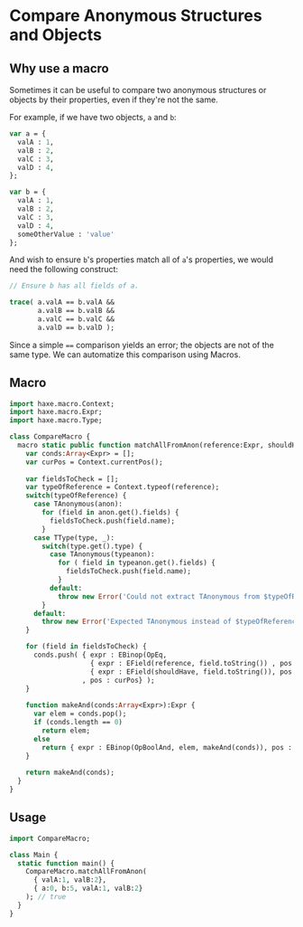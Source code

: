 # Compare Anonymous Structures and Objects

## Why use a macro

Sometimes it can be useful to compare two anonymous structures or objects
 by their properties, even if they're not the same.

For example, if we have two objects, `a` and `b`:

```haxe
var a = {
  valA : 1,
  valB : 2,
  valC : 3,
  valD : 4,
};

var b = {
  valA : 1,
  valB : 2,
  valC : 3,
  valD : 4,
  someOtherValue : 'value'
};
```

And wish to ensure `b`'s properties match all of `a`'s properties,
 we would need the following construct:

```haxe
// Ensure b has all fields of a.

trace( a.valA == b.valA &&
       a.valB == b.valB &&
       a.valC == b.valC &&
       a.valD == b.valD );
```

Since a simple `==` comparison yields an error; the objects are
 not of the same type.
We can automatize this comparison using Macros.

## Macro

```haxe
import haxe.macro.Context;
import haxe.macro.Expr;
import haxe.macro.Type;

class CompareMacro {
  macro static public function matchAllFromAnon(reference:Expr, shouldHave:Expr):Expr {
    var conds:Array<Expr> = [];
    var curPos = Context.currentPos();
    
    var fieldsToCheck = [];
    var typeOfReference = Context.typeof(reference);
    switch(typeOfReference) {
      case TAnonymous(anon):
        for (field in anon.get().fields) {
          fieldsToCheck.push(field.name);
        }
      case TType(type, _):
        switch(type.get().type) {
          case TAnonymous(typeanon):
            for ( field in typeanon.get().fields) {
              fieldsToCheck.push(field.name);
            }
          default:
            throw new Error('Could not extract TAnonymous from $typeOfReference!', reference.pos);
        }
      default:
        throw new Error('Expected TAnonymous instead of $typeOfReference!', reference.pos);
    }

    for (field in fieldsToCheck) {
      conds.push( { expr : EBinop(OpEq,
                    { expr : EField(reference, field.toString()) , pos : curPos},
                    { expr : EField(shouldHave, field.toString()), pos : curPos})
                  , pos : curPos} );
    }
    
    function makeAnd(conds:Array<Expr>):Expr {
      var elem = conds.pop();
      if (conds.length == 0)
        return elem;
      else
        return { expr : EBinop(OpBoolAnd, elem, makeAnd(conds)), pos : curPos};
    }
    
    return makeAnd(conds);
  }
}
```

## Usage

```haxe
import CompareMacro;

class Main {
  static function main() {
    CompareMacro.matchAllFromAnon(
      { valA:1, valB:2},
      { a:0, b:5, valA:1, valB:2}
    ); // true
  }
}
```

